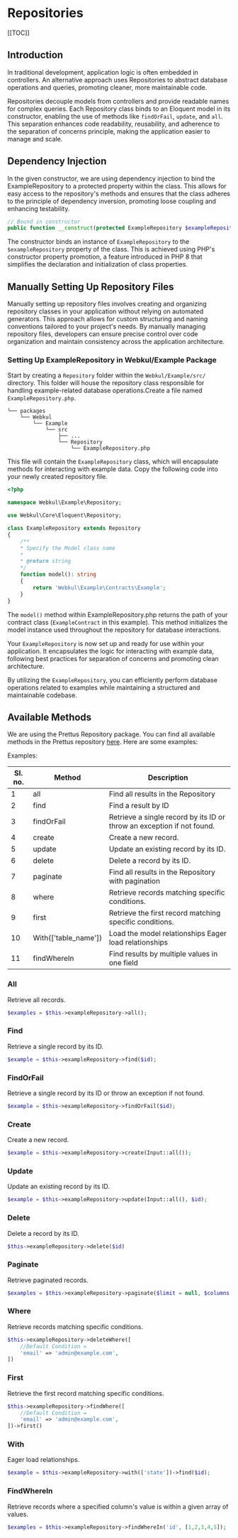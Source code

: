 # Repositories

[[TOC]]

## Introduction

In traditional development, application logic is often embedded in controllers. An alternative approach uses Repositories to abstract database operations and queries, promoting cleaner, more maintainable code.

Repositories decouple models from controllers and provide readable names for complex queries. Each Repository class binds to an Eloquent model in its constructor, enabling the use of methods like `findOrFail`, `update`, and `all`. This separation enhances code readability, reusability, and adherence to the separation of concerns principle, making the application easier to manage and scale.

## Dependency Injection

In the given constructor, we are using dependency injection to bind the ExampleRepository to a protected property within the class. This allows for easy access to the repository's methods and ensures that the class adheres to the principle of dependency inversion, promoting loose coupling and enhancing testability.

```php
// Bound in constructor
public function __construct(protected ExampleRepository $exampleRepository) {}
```

The constructor binds an instance of `ExampleRepository` to the `$exampleRepository` property of the class. This is achieved using PHP's constructor property promotion, a feature introduced in PHP 8 that simplifies the declaration and initialization of class properties.

## Manually Setting Up Repository Files

Manually setting up repository files involves creating and organizing repository classes in your application without relying on automated generators. This approach allows for custom structuring and naming conventions tailored to your project's needs. By manually managing repository files, developers can ensure precise control over code organization and maintain consistency across the application architecture.

### Setting Up ExampleRepository in Webkul/Example Package

Start by creating a `Repository` folder within the `Webkul/Example/src/` directory. This folder will house the repository class responsible for handling example-related database operations.Create a file named `ExampleRepository.php`. 

  ```
  └── packages
      └── Webkul
          └── Example
              └── src
                  ├── ...
                  └── Repository
                      └── ExampleRepository.php
  ```

This file will contain the `ExampleRepository` class, which will encapsulate methods for interacting with example data.
Copy the following code into your newly created repository file.

  ```php
  <?php

  namespace Webkul\Example\Repository;

  use Webkul\Core\Eloquent\Repository;

  class ExampleRepository extends Repository
  {
      /**
      * Specify the Model class name
      *
      * @return string
      */
      function model(): string
      {
          return 'Webkul\Example\Contracts\Example';
      }
  }
  ```

The `model()` method within ExampleRepository.php returns the path of your contract class (`ExampleContract` in this example). This method initializes the model instance used throughout the repository for database interactions.

Your `ExampleRepository` is now set up and ready for use within your application. It encapsulates the logic for interacting with example data, following best practices for separation of concerns and promoting clean architecture.

By utilizing the `ExampleRepository`, you can efficiently perform database operations related to examples while maintaining a structured and maintainable codebase.

## Available Methods

We are using the Prettus Repository package. You can find all available methods in the Prettus repository [here](https://github.com/andersao/l5-repository?tab=readme-ov-file#methods). Here are some examples:

Examples:

| Sl. no. | Method              | Description                               |
| ------- | ------              | -----------                               |
| 1       | all                 | Find all results in the Repository        |
| 2       | find                | Find a result by ID                       |
| 3       | findOrFail          | Retrieve a single record by its ID or throw an exception if not found.|
| 4       | create              | Create a new record.                       |
| 5       | update              | Update an existing record by its ID.       |
| 6       | delete              | Delete a record by its ID.                 |
| 7       | paginate            | Find all results in the Repository with pagination  |
| 8       | where               | Retrieve records matching specific conditions.  |
| 9       | first               | Retrieve the first record matching specific conditions. |
| 10      | With(['table_name'])| Load the model relationships Eager load relationships |
| 11      | findWhereIn         | Find results by multiple values in one field|

### All

Retrieve all records.

```php
$examples = $this->exampleRepository->all();

```

### Find

Retrieve a single record by its ID.

```php
$example = $this->exampleRepository->find($id);
```

### FindOrFail

Retrieve a single record by its ID or throw an exception if not found.

```php
$example = $this->exampleRepository->findOrFail($id);
```

### Create

Create a new record.

```php
$example = $this->exampleRepository->create(Input::all());
```

### Update

Update an existing record by its ID.

```php
$example = $this->exampleRepository->update(Input::all(), $id);
```

### Delete

Delete a record by its ID.

```php
$this->exampleRepository->delete($id)
```

### Paginate

Retrieve paginated records.

```php
$examples = $this->exampleRepository->paginate($limit = null, $columns = ['*']);
```

### Where

Retrieve records matching specific conditions.

```php
$this->exampleRepository->deleteWhere([
    //Default Condition =
    'email' => 'admin@example.com',
])
```

### First

Retrieve the first record matching specific conditions.

```php
$this->exampleRepository->findWhere([
    //Default Condition =
    'email' => 'admin@example.com',
])->first()
```

### With

Eager load relationships.

```php
$example = $this->exampleRepository->with(['state'])->find($id);
```

### FindWhereIn

Retrieve records where a specified column's value is within a given array of values.

```php
$examples = $this->exampleRepository->findWhereIn('id', [1,2,3,4,5]);
```
